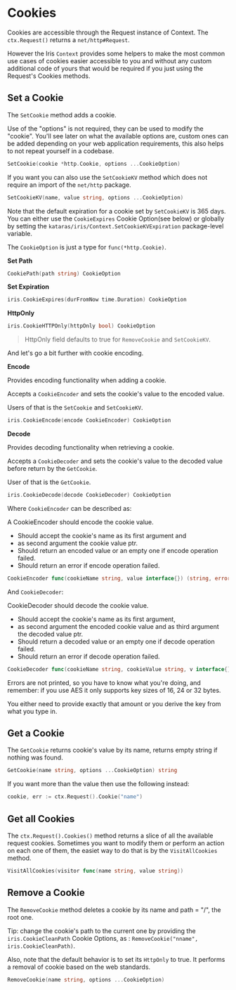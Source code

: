 # Cookies

Cookies are accessible through the Request instance of Context. The `ctx.Request()` returns a `net/http#Request`.

However the Iris `Context` provides some helpers to make the most common use cases of cookies easier accessible to you and without any custom additional code of yours that would be required if you just using the Request's Cookies methods.

## Set a Cookie

The `SetCookie` method adds a cookie.

Use of the "options" is not required, they can be used to modify the "cookie". You'll see later on what the available options are, custom ones can be added depending on your web application requirements, this also helps to not repeat yourself in a codebase.

```go
SetCookie(cookie *http.Cookie, options ...CookieOption)
```

If you want you can also use the `SetCookieKV` method which does not require an import of the `net/http` package.

```go
SetCookieKV(name, value string, options ...CookieOption)
```

Note that the default expiration for a cookie set by `SetCookieKV` is 365 days. You can either use the `CookieExpires` Cookie Option\(see below\) or globally by setting the `kataras/iris/Context.SetCookieKVExpiration` package-level variable.

The `CookieOption` is just a type for `func(*http.Cookie)`.

**Set Path**

```go
CookiePath(path string) CookieOption
```

**Set Expiration**

```go
iris.CookieExpires(durFromNow time.Duration) CookieOption
```

**HttpOnly**

```go
iris.CookieHTTPOnly(httpOnly bool) CookieOption
```

> HttpOnly field defaults to true for `RemoveCookie` and `SetCookieKV`.

And let's go a bit further with cookie encoding.

**Encode**

Provides encoding functionality when adding a cookie.

Accepts a `CookieEncoder` and sets the cookie's value to the encoded value.

Users of that is the `SetCookie` and `SetCookieKV`.

```go
iris.CookieEncode(encode CookieEncoder) CookieOption
```

**Decode**

Provides decoding functionality when retrieving a cookie.

Accepts a `CookieDecoder` and sets the cookie's value to the decoded value before return by the `GetCookie`.

User of that is the `GetCookie`.

```go
iris.CookieDecode(decode CookieDecoder) CookieOption
```

Where `CookieEncoder` can be described as:

A CookieEncoder should encode the cookie value.

* Should accept the cookie's name as its first argument and
* as second argument the cookie value ptr.
* Should return an encoded value or an empty one if encode operation failed.
* Should return an error if encode operation failed.

```go
CookieEncoder func(cookieName string, value interface{}) (string, error)
```

And `CookieDecoder`:

CookieDecoder should decode the cookie value.

* Should accept the cookie's name as its first argument,
* as second argument the encoded cookie value and as third argument the decoded value ptr.
* Should return a decoded value or an empty one if decode operation failed.
* Should return an error if decode operation failed.

```go
CookieDecoder func(cookieName string, cookieValue string, v interface{}) error
```

Errors are not printed, so you have to know what you're doing, and remember: if you use AES it only supports key sizes of 16, 24 or 32 bytes.

You either need to provide exactly that amount or you derive the key from what you type in.

## Get a Cookie

The `GetCookie` returns cookie's value by its name, returns empty string if nothing was found.

```go
GetCookie(name string, options ...CookieOption) string
```

If you want more than the value then use the following instead:

```go
cookie, err := ctx.Request().Cookie("name")
```

## Get all Cookies

The `ctx.Request().Cookies()` method returns a slice of all the available request cookies. Sometimes you want to modify them or perform an action on each one of them, the easiet way to do that is by the `VisitAllCookies` method.

```go
VisitAllCookies(visitor func(name string, value string))
```

## Remove a Cookie

The `RemoveCookie` method deletes a cookie by its name and path = "/", the root one.

Tip: change the cookie's path to the current one by providing the `iris.CookieCleanPath` Cookie Options, as : `RemoveCookie("nname", iris.CookieCleanPath)`.

Also, note that the default behavior is to set its `HttpOnly` to true. It performs a removal of cookie based on the web standards.

```go
RemoveCookie(name string, options ...CookieOption)
```

